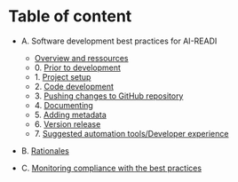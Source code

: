 # Table of content

* A. Software development best practices for AI-READI
  * [Overview and ressources](software-development-best-practices-for-ai-readi/overview-and-resources.md)
  * 0\. [Prior to development](software-development-best-practices-for-ai-readi/prior-to-development.md)
  * 1\. [Project setup](software-development-best-practices-for-ai-readi/project-setup.md)
  * 2\. [Code development](software-development-best-practices-for-ai-readi/code-development.md)
  * 3\. [Pushing changes to GitHub repository](software-development-best-practices-for-ai-readi/pushing-changes-to-github-repository.md)
  * 4\. [Documenting](software-development-best-practices-for-ai-readi/documenting.md)
  * 5\. [Adding metadata](software-development-best-practices-for-ai-readi/adding-metadata.md)
  * 6\. [Version release](software-development-best-practices-for-ai-readi/version-release.md)
  * 7\. [Suggested automation tools/Developer experience](software-development-best-practices-for-ai-readi/suggested-automation-tools-developer-experience.md)

* B. [Rationales](rationales.md)

* C. [Monitoring compliance with the best practices](rationales.md)

